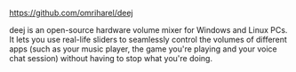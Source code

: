 https://github.com/omriharel/deej

deej is an open-source hardware volume mixer for Windows and Linux PCs. It lets you use real-life sliders
to seamlessly control the volumes of different apps (such as your music player, the game you're playing and your voice chat session)
without having to stop what you're doing.
